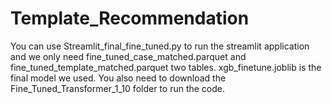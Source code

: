 # Template_Recommendation

You can use Streamlit_final_fine_tuned.py to run the streamlit application and we only need fine_tuned_case_matched.parquet and fine_tuned_template_matched.parquet two tables. xgb_finetune.joblib is the final model we used. You also need to download the Fine_Tuned_Transformer_1_10 folder to run the code.
